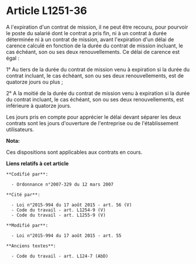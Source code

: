 # Article L1251-36

A l'expiration d'un contrat de mission, il ne peut être recouru, pour pourvoir le poste du salarié dont le contrat a pris
fin, ni à un contrat à durée déterminée ni à un contrat de mission, avant l'expiration d'un délai de carence calculé en
fonction de la durée du contrat de mission  incluant, le cas échéant, son ou ses deux renouvellements. Ce délai de carence
est égal : 

1° Au tiers de la durée du contrat de mission venu à expiration si la durée du contrat  incluant, le cas échéant, son ou ses
deux renouvellements, est de quatorze jours ou plus ; 

2° A la moitié de la durée du contrat de mission venu à expiration si la durée du contrat  incluant, le cas échéant, son ou
ses deux renouvellements, est inférieure à quatorze jours. 

Les jours pris en compte pour apprécier le délai devant séparer les deux contrats sont les jours d'ouverture de l'entreprise
ou de l'établissement utilisateurs.

**Nota:**

Ces dispositions sont applicables aux contrats en cours.

**Liens relatifs à cet article**

	**Codifié par**:

	  - Ordonnance n°2007-329 du 12 mars 2007

	**Cité par**:

	  - Loi n°2015-994 du 17 août 2015 - art. 56 (V)
	  - Code du travail - art. L1254-9 (V)
	  - Code du travail - art. L1255-9 (V)

	**Modifié par**:

	  - Loi n°2015-994 du 17 août 2015 - art. 55

	**Anciens textes**:

	  - Code du travail - art. L124-7 (AbD)
